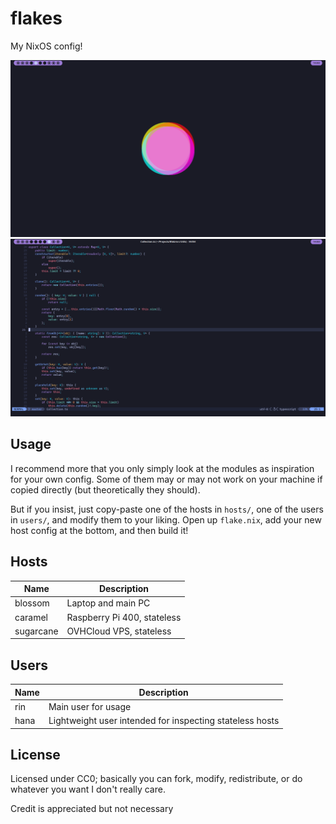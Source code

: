 # flakes
My NixOS config!

![Desktop](.github/screenshots/desktop.png?raw=true)
![Neovim](.github/screenshots/neovim.png?raw=true)

## Usage
I recommend more that you only simply look at the modules as inspiration for your own config. Some of them
may or may not work on your machine if copied directly (but theoretically they should).

But if you insist, just copy-paste one of the hosts in `hosts/`, one of the users in `users/`, and modify them
to your liking. Open up `flake.nix`, add your new host config at the bottom, and then build it!

## Hosts
| Name      | Description |
| -------   | ----------- |
| blossom   | Laptop and main PC |
| caramel   | Raspberry Pi 400, stateless |
| sugarcane | OVHCloud VPS, stateless |

## Users
| Name | Description |
| ---- | ----------- |
| rin  | Main user for usage |
| hana | Lightweight user intended for inspecting stateless hosts |

## License
Licensed under CC0; basically you can fork, modify, redistribute, or do whatever you want I don't really care.

Credit is appreciated but not necessary
